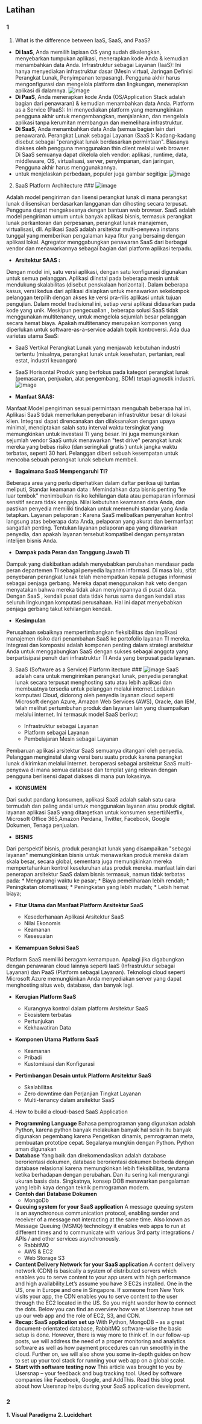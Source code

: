 
## Latihan

### 1 ###
1. What is the difference between IaaS, SaaS, and PaaS?
* **Di IaaS**, Anda memilih lapisan OS yang sudah dikalengkan, menyebarkan tumpukan aplikasi, menerapkan kode Anda & kemudian menambahkan data Anda. Infrastruktur sebagai Layanan (IaaS): Ini hanya menyediakan infrastruktur dasar (Mesin virtual, Jaringan Definisi Perangkat Lunak, Penyimpanan terpasang). Pengguna akhir harus mengonfigurasi dan mengelola platform dan lingkungan, menerapkan aplikasi di dalamnya.
![image](https://user-images.githubusercontent.com/114986359/225198773-5635e844-202e-46df-9ae6-bd4bc29f2837.png)
* **Di PaaS**, Anda menerapkan kode Anda (OS/Application Stack adalah bagian dari penawaran) & kemudian menambahkan data Anda. Platform as a Service (PaaS): Ini menyediakan platform yang memungkinkan pengguna akhir untuk mengembangkan, menjalankan, dan mengelola aplikasi tanpa kerumitan membangun dan memelihara infrastruktur.
* **Di SaaS**, Anda menambahkan data Anda (semua bagian lain dari penawaran). Perangkat Lunak sebagai Layanan (SaaS ): Kadang-kadang disebut sebagai "perangkat lunak berdasarkan permintaan". Biasanya diakses oleh pengguna menggunakan thin client melalui web browser. Di SaaS semuanya dapat dikelola oleh vendor: aplikasi, runtime, data, middleware, OS, virtualisasi, server, penyimpanan, dan jaringan, Pengguna akhir harus menggunakannya.
* untuk menjelaskan perbedaan, populer juga gambar segitiga:
![image](https://user-images.githubusercontent.com/114986359/225199810-7210e404-80e2-4b2e-9d31-b794524a39e5.png)

2. SaaS Platform Architecture ###
![image](https://user-images.githubusercontent.com/114986359/225203151-1e3b220b-9d9c-4fcc-b7fe-163de3335557.png)

Adalah model pengiriman dan lisensi perangkat lunak di mana perangkat lunak dilisensikan berdasarkan langganan dan dihosting secara terpusat. Pengguna dapat mengaksesnya dengan bantuan web browser. SaaS adalah model pengiriman umum untuk banyak aplikasi bisnis, termasuk perangkat lunak perkantoran dan perpesanan, perangkat lunak manajemen, virtualisasi, dll. Aplikasi SaaS adalah arsitektur multi-penyewa instans tunggal yang memberikan pengalaman kaya fitur yang bersaing dengan aplikasi lokal. Agregator menggabungkan penawaran SaaS dari berbagai vendor dan menawarkannya sebagai bagian dari platform aplikasi terpadu.
* **Arsitektur SAAS :**

Dengan model ini, satu versi aplikasi, dengan satu konfigurasi digunakan untuk semua pelanggan. Aplikasi diinstal pada beberapa mesin untuk mendukung skalabilitas (disebut penskalaan horizontal). Dalam beberapa kasus, versi kedua dari aplikasi disiapkan untuk menawarkan sekelompok pelanggan terpilih dengan akses ke versi pra-rilis aplikasi untuk tujuan pengujian. Dalam model tradisional ini, setiap versi aplikasi didasarkan pada kode yang unik. Meskipun pengecualian , beberapa solusi SaaS tidak menggunakan multitenancy, untuk mengelola sejumlah besar pelanggan secara hemat biaya. Apakah multitenancy merupakan komponen yang diperlukan untuk software-as-a-service adalah topik kontroversi.
Ada dua varietas utama SaaS:
  * SaaS Vertikal
     Perangkat Lunak yang menjawab kebutuhan industri tertentu (misalnya, perangkat lunak untuk kesehatan, pertanian, real estat, industri keuangan)
  * SaaS Horisontal
     Produk yang berfokus pada kategori perangkat lunak (pemasaran, penjualan, alat pengembang, SDM) tetapi agnostik industri.
![image](https://user-images.githubusercontent.com/114986359/225203122-4d8ac532-41ff-462d-a59d-58e247edd024.png)

* **Manfaat SAAS:**

 Manfaat Model pengiriman sesuai permintaan mengubah beberapa hal ini. Aplikasi SaaS tidak memerlukan penyebaran infrastruktur besar di lokasi klien. Integrasi dapat direncanakan dan dilaksanakan dengan upaya minimal, menciptakan salah satu interval waktu tersingkat yang memungkinkan untuk investasi TI yang besar. Ini juga memungkinkan sejumlah vendor SaaS untuk menawarkan "test drive" perangkat lunak mereka yang bebas risiko (dan seringkali gratis ) untuk jangka waktu terbatas, seperti 30 hari. Pelanggan diberi sebuah kesempatan untuk mencoba sebuah perangkat lunak sebelum membeli.
* **Bagaimana SaaS Mempengaruhi TI?**

 Beberapa area yang perlu diperhatikan dalam daftar periksa uji tuntas meliputi, Standar keamanan data : Memindahkan data bisnis penting “ke luar tembok” menimbulkan risiko kehilangan data atau pemaparan informasi sensitif secara tidak sengaja. Nilai kebutuhan keamanan data Anda, dan pastikan penyedia memiliki tindakan untuk memenuhi standar yang Anda tetapkan. Layanan pelaporan : Karena SaaS melibatkan penyerahan kontrol langsung atas beberapa data Anda, pelaporan yang akurat dan bermanfaat sangatlah penting. Tentukan layanan pelaporan apa yang ditawarkan penyedia, dan apakah layanan tersebut kompatibel dengan persyaratan intelijen bisnis Anda.
* **Dampak pada Peran dan Tanggung Jawab TI**

Dampak yang diakibatkan adalah menyebabkan perubahan mendasar pada peran departemen TI sebagai penyedia layanan informasi. Di masa lalu, sifat penyebaran perangkat lunak telah menempatkan kepala petugas informasi sebagai penjaga gerbang. Mereka dapat menggunakan hak veto dengan menyatakan bahwa mereka tidak akan menyimpannya di pusat data. Dengan SaaS , kendali pusat data tidak harus sama dengan kendali atas seluruh lingkungan komputasi perusahaan. Hal ini dapat menyebabkan penjaga gerbang takut kehilangan kendali.

* **Kesimpulan**

Perusahaan sebaiknya mempertimbangkan fleksibilitas dan implikasi manajemen risiko dari penambahan SaaS ke portofolio layanan TI mereka. Integrasi dan komposisi adalah komponen penting dalam strategi arsitektur Anda untuk menggabungkan SaaS dengan sukses sebagai anggota yang berpartisipasi penuh dari infrastruktur TI Anda yang berpusat pada layanan.

3. SaaS (Software as a Service) Platform  itecture ###
![image](https://user-images.githubusercontent.com/114986359/225204576-4b360f99-5f34-432f-be44-eda0181f344f.png)
SaaS adalah cara untuk mengirimkan perangkat lunak, penyedia perangkat lunak secara terpusat menghosting satu atau lebih aplikasi dan membuatnya tersedia untuk pelanggan melalui internet.Ledakan komputasi Cloud, didorong oleh penyedia layanan cloud seperti Microsoft dengan Azure, Amazon Web Services (AWS), Oracle, dan IBM, telah melihat pertumbuhan produk dan layanan lain yang disampaikan melalui internet. Ini termasuk model SaaS berikut:

   * Infrastruktur sebagai Layanan
   * Platform sebagai Layanan
   * Pembelajaran Mesin sebagai Layanan

Pembaruan aplikasi arsitektur SaaS semuanya ditangani oleh penyedia. Pelanggan menginstal ulang versi baru suatu produk karena perangkat lunak dikirimkan melalui internet. beroperasi sebagai arsitektur SaaS multi-penyewa di mana semua database dan templat yang relevan dengan pengguna berlisensi dapat diakses di mana pun lokasinya. 

* **KONSUMEN**

Dari sudut pandang konsumen, aplikasi SaaS adalah salah satu cara termudah dan paling andal untuk menggunakan layanan atau produk digital. layanan aplikasi SaaS yang ditargetkan untuk konsumen seperti:Netflix, Microsoft Office 365,Amazon Perdana, Twitter, Facebook, Google Dokumen, Tenaga penjualan.

* **BISNIS**

Dari perspektif bisnis, produk perangkat lunak yang disampaikan "sebagai layanan" memungkinkan bisnis untuk menawarkan produk mereka dalam skala besar, secara global, sementara juga memungkinkan mereka mempertahankan kontrol keseluruhan atas produk mereka. manfaat lain dari penerapan arsitektur SaaS dalam bisnis termasuk, namun tidak terbatas pada:
    * Mengurangi waktu ke pasar;
    * Biaya pemeliharaan lebih rendah;
    * Peningkatan otomatisasi;
    * Peningkatan yang lebih mudah;
    * Lebih hemat biaya;
    
* **Fitur Utama dan Manfaat Platform Arsitektur SaaS**

    * Kesederhanaan Aplikasi Arsitektur SaaS
    * Nilai Ekonomis
    * Keamanan
    * Kesesuaian
* **Kemampuan Solusi SaaS**

Platform SaaS memiliki beragam kemampuan. Apalagi jika digabungkan dengan penawaran cloud lainnya seperti IaaS (Infrastruktur sebagai Layanan) dan PaaS (Platform sebagai Layanan). Teknologi cloud seperti Microsoft Azure memungkinkan Anda menyediakan server yang dapat menghosting situs web, database, dan banyak lagi.

* **Kerugian Platform SaaS**

    * Kurangnya kontrol dalam platform Arsitektur SaaS
    * Ekosistem terbatas
    * Pertunjukan
    * Kekhawatiran Data

* **Komponen Utama Platform SaaS**
    * Keamanan
    * Pribadi
    * Kustomisasi dan Konfigurasi
 
 * **Pertimbangan Desain untuk Platform Arsitektur SaaS**
   * Skalabilitas
   * Zero downtime dan Perjanjian Tingkat Layanan
   * Multi-tenancy dalam arsitektur SaaS

4. How to build a cloud-based SaaS Application
* **Programming Language**
Bahasa pemprograman yang digunakan adalah Python, karena python banyak melakukan banyak hal selain itu banyak digunakan pegembang karena Pengetikan dinamis, pemrograman meta, pembuatan prototipe cepat. Segalanya mungkin dengan Python. Python aman digunakan
* **Database**
Yang baik dan direkomendasikan adalah database berorientasi dokumen, database berorientasi dokumen berbeda dengan database relasional  karena memungkinkan lebih fleksibilitas, terutama ketika berhadapan dengan perubahan. Dan itu sering kali mengurangi ukuran basis data. Singkatnya, konsep DOB menawarkan pengalaman yang lebih kaya dengan teknik pemrograman modern.
* **Contoh dari Database Dokumen**
   *  MongoDb
* **Queuing system for your SaaS application**
A message queuing system is an asynchronous communication protocol, enabling sender and receiver of a message not interacting at the same time. Also known as Message Queuing (MSMQ) technology it enables web apps to run at different times and to communicate with various 3rd party integrations / APIs / and other services asynchronously.
  * RabbitMQ
  * AWS & EC2
  * Web Storage S3
* **Content Delivery Network for your SaaS application**
A content delivery network (CDN) is basically a system of distributed servers which enables you to serve content to your app users with high performance and high availability.Let’s assume you have 3 EC2s installed. One in the US, one in Europe and one in Singapore. If someone from New York visits your app, the CDN enables you to serve content to the user through the EC2 located in the US. So you might wonder how to connect the dots. Below you can find an overview how we at Usersnap have set up our web app and the role of EC2, S3, and CDN.
* **Recap: SaaS application set up**
With Python, MongoDB – as a great document-orientated database, RabbitMQ software-wise the basic setup is done. However, there is way more to think of. In our follow-up posts, we will address the need of a proper monitoring and analytics software as well as how payment procedures can run smoothly in the cloud.
Further on, we will also show you some in-depth guides on how to set up your tool stack for running your web app on a global scale.
* **Start with software testing now**
This article was brought to you by Usersnap – your feedback and bug tracking tool. Used by software companies like Facebook, Google, and AddThis. Read this blog post about how Usersnap helps during your SaaS application development.
### 2 ###

**1. Visual Paradigma**
**2. Lucidchart**
